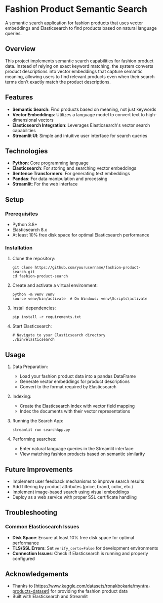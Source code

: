 # Fashion Product Semantic Search

A semantic search application for fashion products that uses vector embeddings and Elasticsearch to find products based on natural language queries.

## Overview

This project implements semantic search capabilities for fashion product data. Instead of relying on exact keyword matching, the system converts product descriptions into vector embeddings that capture semantic meaning, allowing users to find relevant products even when their search terms don't exactly match the product descriptions.

## Features

- **Semantic Search**: Find products based on meaning, not just keywords
- **Vector Embeddings**: Utilizes a language model to convert text to high-dimensional vectors
- **Elasticsearch Integration**: Leverages Elasticsearch's vector search capabilities
- **Streamlit UI**: Simple and intuitive user interface for search queries

## Technologies

- **Python**: Core programming language
- **Elasticsearch**: For storing and searching vector embeddings
- **Sentence Transformers**: For generating text embeddings
- **Pandas**: For data manipulation and processing
- **Streamlit**: For the web interface

## Setup

### Prerequisites

- Python 3.8+
- Elasticsearch 8.x
- At least 10% free disk space for optimal Elasticsearch performance

### Installation

1. Clone the repository:
   ```
   git clone https://github.com/yourusername/fashion-product-search.git
   cd fashion-product-search
   ```

2. Create and activate a virtual environment:
   ```
   python -m venv venv
   source venv/bin/activate  # On Windows: venv\Scripts\activate
   ```

3. Install dependencies:
   ```
   pip install -r requirements.txt
   ```

4. Start Elasticsearch:
   ```
   # Navigate to your Elasticsearch directory
   ./bin/elasticsearch
   ```


## Usage

1. Data Preparation:
   - Load your fashion product data into a pandas DataFrame
   - Generate vector embeddings for product descriptions
   - Convert to the format required by Elasticsearch

2. Indexing:
   - Create the Elasticsearch index with vector field mapping
   - Index the documents with their vector representations

3. Running the Search App:
   ```
   streamlit run searchApp.py
   ```

4. Performing searches:
   - Enter natural language queries in the Streamlit interface
   - View matching fashion products based on semantic similarity



## Future Improvements

- Implement user feedback mechanisms to improve search results
- Add filtering by product attributes (price, brand, color, etc.)
- Implement image-based search using visual embeddings
- Deploy as a web service with proper SSL certificate handling

## Troubleshooting

### Common Elasticsearch Issues

- **Disk Space**: Ensure at least 10% free disk space for optimal performance
- **TLS/SSL Errors**: Set `verify_certs=False` for development environments
- **Connection Issues**: Check if Elasticsearch is running and properly configured


## Acknowledgements

- Thanks to [https://www.kaggle.com/datasets/ronakbokaria/myntra-products-dataset] for providing the fashion product data
- Built with Elasticsearch and Streamlit
